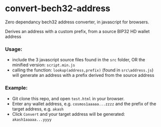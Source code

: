 # convert-bech32-address
Zero dependancy bech32 address converter, in javascript for browsers.

Derives an address with a custom prefix, from a source BIP32 HD wallet address


### Usage:
- include the 3 javascript source files found in the `src` folder, OR the minified version: `script.min.js`
- calling the function: `lookup(address,prefix)` (found in `src\address.js`) will generate an address with a prefix derived from the source address

### Example:
- Git clone this repo, and open `test.html` in your browser.
- Enter any wallet address, e.g. `cosmos1aaaaa...zzzz` and the prefix of the target address, e.g. `akash`
- Click `Convert` and your target address will be generated: `akash1aaaaa...yyyy`
